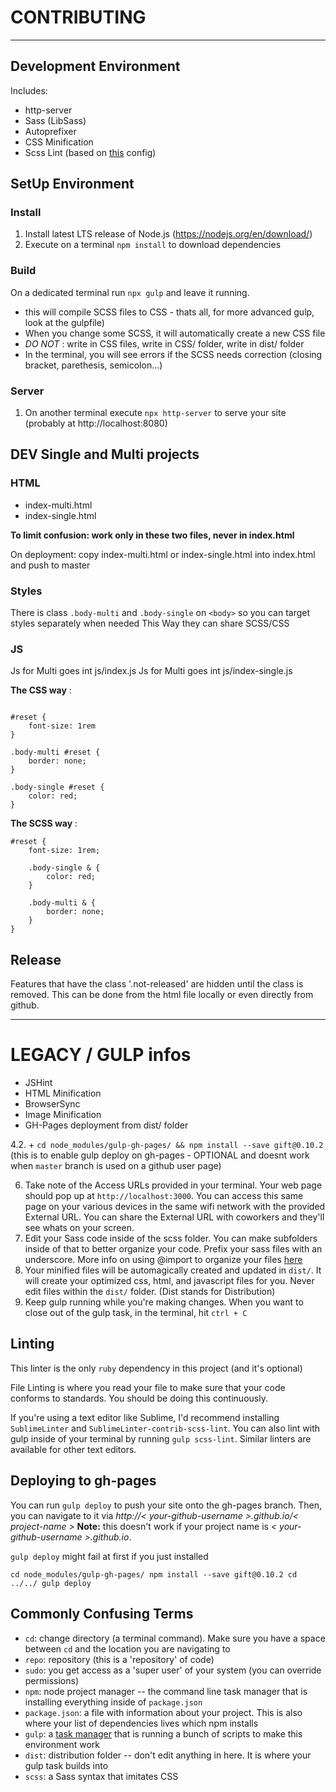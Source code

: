 # CONTRIBUTING
---

## Development Environment

Includes:

- http-server
- Sass (LibSass)
- Autoprefixer
- CSS Minification
- Scss Lint (based on [this](https://github.com/causes/scss-lint/blob/master/config/default.yml) config)

## SetUp Environment

### Install

1. Install latest LTS release of Node.js (https://nodejs.org/en/download/)
1. Execute on a terminal `npm install` to download dependencies

### Build
On a dedicated terminal run `npx gulp` and leave it running.

- this will compile SCSS files to CSS - thats all, for more advanced gulp, look at the gulpfile)
- When you change some SCSS, it will automatically create a new CSS file
- *DO NOT* : write in CSS files, write in CSS/ folder, write in dist/ folder
- In the terminal, you will see errors if the SCSS needs correction (closing bracket, parethesis, semicolon...)

### Server

1. On another terminal execute `npx http-server` to serve your site (probably at http://localhost:8080)


## DEV Single and Multi projects

### HTML
- index-multi.html
- index-single.html

**To limit confusion: work only in these two files, never in index.html**

On deployment: copy index-multi.html or index-single.html into index.html and push to master

### Styles
There is class `.body-multi` and `.body-single` on `<body>` so you can target styles separately when needed
This Way they can share SCSS/CSS

### JS
Js for Multi goes int js/index.js
Js for Multi goes int js/index-single.js

**The CSS way** :

```

#reset {
    font-size: 1rem
}

.body-multi #reset {
    border: none;
}

.body-single #reset {
    color: red;
}

```

**The SCSS way** :

```
#reset {
	font-size: 1rem;

    .body-single & {
        color: red;
    }

    .body-multi & {
        border: none;
    }
}

```

## Release
Features that have the class '.not-released' are hidden until the class is removed.
This can be done from the html file locally or even directly from github.


---
# LEGACY / GULP infos 
- JSHint
- HTML Minification
- BrowserSync
- Image Minification
- GH-Pages deployment from dist/ folder

4.2. + ``cd node_modules/gulp-gh-pages/ && npm install --save gift@0.10.2`` (this is to enable gulp deploy on gh-pages - OPTIONAL and doesnt work when `master` branch is used on a github user page)

6. Take note of the Access URLs provided in your terminal. Your web page should pop up at `http://localhost:3000`. You can access this same page on your various devices in the same wifi network with the provided External URL. You can share the External URL with coworkers and they'll see whats on your screen.
7. Edit your Sass code inside of the scss folder. You can make subfolders inside of that to better organize your code. Prefix your sass files with an underscore. More info on using @import to organize your files [here](http://sass-guidelin.es/#main-file)
8. Your minified files will be automagically created and updated in `dist/`. It will create your optimized css, html, and javascript files for you. Never edit files within the `dist/` folder. (Dist stands for Distribution)
9. Keep gulp running while you're making changes. When you want to close out of the gulp task, in the terminal, hit `ctrl + C`

## Linting

This linter is the only `ruby` dependency in this project (and it's optional)

File Linting is where you read your file to make sure that your code conforms to standards. You should be doing this continuously.

If you're using a text editor like Sublime, I'd recommend installing `SublimeLinter` and `SublimeLinter-contrib-scss-lint`. You can also lint with gulp inside of your terminal by running `gulp scss-lint`. Similar linters are available for other text editors.

## Deploying to gh-pages

You can run `gulp deploy` to push your site onto the gh-pages branch. Then, you can navigate to it via *http://< your-github-username >.github.io/< project-name >* **Note:** this doesn't work if your project name is *< your-github-username  >.github.io*.

`gulp deploy` might fail at first if you just installed 

``cd node_modules/gulp-gh-pages/
npm install --save gift@0.10.2
cd ../../
gulp deploy
``

## Commonly Confusing Terms

- `cd`: change directory (a terminal command). Make sure you have a space between `cd` and the location you are navigating to
- `repo`: repository (this is a 'repository' of code)
- `sudo`: you get access as a 'super user' of your system (you can override permissions)
- `npm`: node project manager -- the command line task manager that is installing everything inside of `package.json`
- `package.json`: a file with information about your project. This is also where your list of dependencies lives which npm installs
- `gulp`: a [task manager](http://gulpjs.com) that is running a bunch of scripts to make this environment work
- `dist`: distribution folder -- don't edit anything in here. It is where your gulp task builds into
- `scss`: a Sass syntax that imitates CSS
